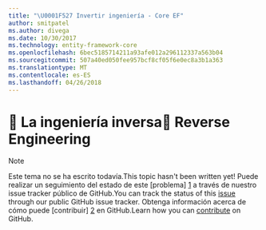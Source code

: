 ```yaml
---
title: "\U0001F527 Invertir ingeniería - Core EF"
author: smitpatel
ms.author: divega
ms.date: 10/30/2017
ms.technology: entity-framework-core
ms.openlocfilehash: 6bec5185714211a93afe012a296112337a563b04
ms.sourcegitcommit: 507a40ed050fee957bcf8cf05f6e0ec8a3b1a363
ms.translationtype: MT
ms.contentlocale: es-ES
ms.lasthandoff: 04/26/2018
---
```

# <a name="-reverse-engineering"></a><span data-ttu-id="fa1c4-102">🔧 La ingeniería inversa</span><span class="sxs-lookup"><span data-stu-id="fa1c4-102">🔧 Reverse Engineering</span></span>

> [!NOTE]
> <span data-ttu-id="fa1c4-103">Este tema no se ha escrito todavía.</span><span class="sxs-lookup"><span data-stu-id="fa1c4-103">This topic hasn't been written yet!</span></span> <span data-ttu-id="fa1c4-104">Puede realizar un seguimiento del estado de este [problema] [ 1] a través de nuestro issue tracker público de GitHub.</span><span class="sxs-lookup"><span data-stu-id="fa1c4-104">You can track the status of this [issue][1] through our public GitHub issue tracker.</span></span> <span data-ttu-id="fa1c4-105">Obtenga información acerca de cómo puede [contribuir] [ 2] en GitHub.</span><span class="sxs-lookup"><span data-stu-id="fa1c4-105">Learn how you can [contribute][2] on GitHub.</span></span>


  [1]: https://github.com/aspnet/EntityFramework.Docs/issues/508
  [2]: https://github.com/aspnet/EntityFramework.Docs/blob/master/CONTRIBUTING.md
